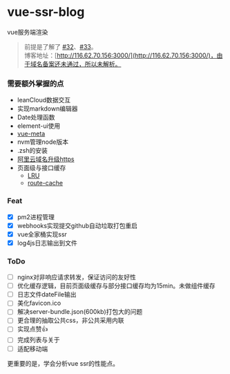 # vue-ssr-blog
vue服务端渲染

> 前提是了解了 [#32](https://github.com/Jmingzi/blog/issues/32)、[#33](https://github.com/Jmingzi/blog/issues/33)。  
> 博客地址：[http://116.62.70.156:3000/](http://116.62.70.156:3000/)，由于域名备案还未通过，所以未解析。

### 需要额外掌握的点
- leanCloud数据交互
- 实现markdown编辑器
- Date处理函数
- element-ui使用
- [vue-meta](https://github.com/declandewet/vue-meta)
- nvm管理node版本
- .zsh的安装
- [阿里云域名升级https](https://blog.csdn.net/cslucifer/article/details/79077831)
- 页面级与接口缓存
  - [LRU](https://github.com/isaacs/node-lru-cache)
  - [route-cache](https://github.com/bradoyler/route-cache)
  
### Feat
- [X] pm2进程管理
- [X] webhooks实现提交github自动垃取打包重启
- [X] vue全家桶实现ssr
- [X] log4js日志输出到文件

### ToDo
- [ ] nginx对非响应请求转发，保证访问的友好性
- [ ] 优化缓存逻辑，目前页面级缓存与部分接口缓存均为15min。未做组件缓存
- [ ] 日志文件dateFile输出
- [ ] 美化favicon.ico
- [ ] 解决server-bundle.json(600kb)打包大的问题
- [ ] 更合理的抽取公共css，非公共采用内联
- [ ] 实现点赞👍
- [ ] 完成列表与关于
- [ ] 适配移动端

更重要的是，学会分析vue ssr的性能点。

